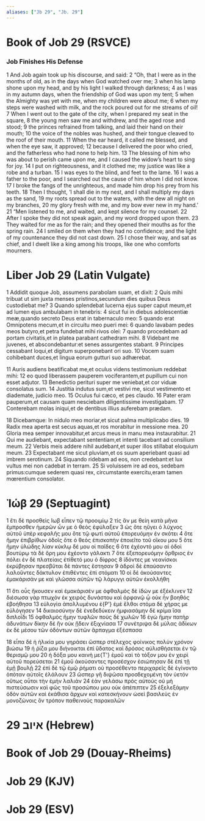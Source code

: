 ```yaml
---
aliases: ["Jb 29", "Jb. 29"]
---
```



# Book of Job 29 (RSVCE)

### Job Finishes His Defense
1 And Job again took up his discourse, and said:
2 “Oh, that I were as in the months of old, as in the days when God watched over me;
3 when his lamp shone upon my head, and by his light I walked through darkness;
4 as I was in my autumn days, when the friendship of God was upon my tent;
5 when the Almighty was yet with me, when my children were about me;
6 when my steps were washed with milk, and the rock poured out for me streams of oil!
7 When I went out to the gate of the city, when I prepared my seat in the square,
8 the young men saw me and withdrew, and the aged rose and stood;
9 the princes refrained from talking, and laid their hand on their mouth;
10 the voice of the nobles was hushed, and their tongue cleaved to the roof of their mouth.
11 When the ear heard, it called me blessed, and when the eye saw, it approved;
12 because I delivered the poor who cried, and the fatherless who had none to help him.
13 The blessing of him who was about to perish came upon me, and I caused the widow’s heart to sing for joy.
14 I put on righteousness, and it clothed me; my justice was like a robe and a turban.
15 I was eyes to the blind, and feet to the lame.
16 I was a father to the poor, and I searched out the cause of him whom I did not know.
17 I broke the fangs of the unrighteous, and made him drop his prey from his teeth.
18 Then I thought, ‘I shall die in my nest, and I shall multiply my days as the sand,
19 my roots spread out to the waters, with the dew all night on my branches,
20 my glory fresh with me, and my bow ever new in my hand.’
21 “Men listened to me, and waited, and kept silence for my counsel.
22 After I spoke they did not speak again, and my word dropped upon them.
23 They waited for me as for the rain; and they opened their mouths as for the spring rain.
24 I smiled on them when they had no confidence; and the light of my countenance they did not cast down.
25 I chose their way, and sat as chief, and I dwelt like a king among his troops, like one who comforts mourners.


# Liber Job 29 (Latin Vulgate)

1 Addidit quoque Job, assumens parabolam suam, et dixit:
2 Quis mihi tribuat ut sim juxta menses pristinos,secundum dies quibus Deus custodiebat me?
3 Quando splendebat lucerna ejus super caput meum,et ad lumen ejus ambulabam in tenebris:
4 sicut fui in diebus adolescentiæ meæ,quando secreto Deus erat in tabernaculo meo:
5 quando erat Omnipotens mecum,et in circuitu meo pueri mei:
6 quando lavabam pedes meos butyro,et petra fundebat mihi rivos olei:
7 quando procedebam ad portam civitatis,et in platea parabant cathedram mihi.
8 Videbant me juvenes, et abscondebantur:et senes assurgentes stabant.
9 Principes cessabant loqui,et digitum superponebant ori suo.
10 Vocem suam cohibebant duces,et lingua eorum gutturi suo adhærebat.

11 Auris audiens beatificabat me,et oculus videns testimonium reddebat mihi:
12 eo quod liberassem pauperem vociferantem,et pupillum cui non esset adjutor.
13 Benedictio perituri super me veniebat,et cor viduæ consolatus sum.
14 Justitia indutus sum,et vestivi me, sicut vestimento et diademate, judicio meo.
15 Oculus fui cæco, et pes claudo.
16 Pater eram pauperum,et causam quam nesciebam diligentissime investigabam.
17 Conterebam molas iniqui,et de dentibus illius auferebam prædam.

18 Dicebamque: In nidulo meo moriar,et sicut palma multiplicabo dies.
19 Radix mea aperta est secus aquas,et ros morabitur in messione mea.
20 Gloria mea semper innovabitur,et arcus meus in manu mea instaurabitur.
21 Qui me audiebant, expectabant sententiam,et intenti tacebant ad consilium meum.
22 Verbis meis addere nihil audebant,et super illos stillabat eloquium meum.
23 Expectabant me sicut pluviam,et os suum aperiebant quasi ad imbrem serotinum.
24 Siquando ridebam ad eos, non credebant:et lux vultus mei non cadebat in terram.
25 Si voluissem ire ad eos, sedebam primus:cumque sederem quasi rex, circumstante exercitu,eram tamen mœrentium consolator.


# Ἰώβ 29 (Septuagint)

1 ἔτι δὲ προσθεὶς Ιωβ εἶπεν τῷ προοιμίῳ
2 τίς ἄν με θείη κατὰ μῆνα ἔμπροσθεν ἡμερῶν ὧν με ὁ θεὸς ἐφύλαξεν
3 ὡς ὅτε ηὔγει ὁ λύχνος αὐτοῦ ὑπὲρ κεφαλῆς μου ὅτε τῷ φωτὶ αὐτοῦ ἐπορευόμην ἐν σκότει
4 ὅτε ἤμην ἐπιβρίθων ὁδοῖς ὅτε ὁ θεὸς ἐπισκοπὴν ἐποιεῖτο τοῦ οἴκου μου
5 ὅτε ἤμην ὑλώδης λίαν κύκλῳ δέ μου οἱ παῖδες
6 ὅτε ἐχέοντό μου αἱ ὁδοὶ βουτύρῳ τὰ δὲ ὄρη μου ἐχέοντο γάλακτι
7 ὅτε ἐξεπορευόμην ὄρθριος ἐν πόλει ἐν δὲ πλατείαις ἐτίθετό μου ὁ δίφρος
8 ἰδόντες με νεανίσκοι ἐκρύβησαν πρεσβῦται δὲ πάντες ἔστησαν
9 ἁδροὶ δὲ ἐπαύσαντο λαλοῦντες δάκτυλον ἐπιθέντες ἐπὶ στόματι
10 οἱ δὲ ἀκούσαντες ἐμακάρισάν με καὶ γλῶσσα αὐτῶν τῷ λάρυγγι αὐτῶν ἐκολλήθη

11 ὅτι οὖς ἤκουσεν καὶ ἐμακάρισέν με ὀφθαλμὸς δὲ ἰδών με ἐξέκλινεν
12 διέσωσα γὰρ πτωχὸν ἐκ χειρὸς δυνάστου καὶ ὀρφανῷ ᾧ οὐκ ἦν βοηθός ἐβοήθησα
13 εὐλογία ἀπολλυμένου ἐ{P'} ἐμὲ ἔλθοι στόμα δὲ χήρας με εὐλόγησεν
14 δικαιοσύνην δὲ ἐνεδεδύκειν ἠμφιασάμην δὲ κρίμα ἴσα διπλοΐδι
15 ὀφθαλμὸς ἤμην τυφλῶν ποὺς δὲ χωλῶν
16 ἐγὼ ἤμην πατὴρ ἀδυνάτων δίκην δέ ἣν οὐκ ᾔδειν ἐξιχνίασα
17 συνέτριψα δὲ μύλας ἀδίκων ἐκ δὲ μέσου τῶν ὀδόντων αὐτῶν ἅρπαγμα ἐξέσπασα

18 εἶπα δέ ἡ ἡλικία μου γηράσει ὥσπερ στέλεχος φοίνικος πολὺν χρόνον βιώσω
19 ἡ ῥίζα μου διήνοικται ἐπὶ ὕδατος καὶ δρόσος αὐλισθήσεται ἐν τῷ θερισμῷ μου
20 ἡ δόξα μου καινὴ με{T'} ἐμοῦ καὶ τὸ τόξον μου ἐν χειρὶ αὐτοῦ πορεύσεται
21 ἐμοῦ ἀκούσαντες προσέσχον ἐσιώπησαν δὲ ἐπὶ τῇ ἐμῇ βουλῇ
22 ἐπὶ δὲ τῷ ἐμῷ ῥήματι οὐ προσέθεντο περιχαρεῖς δὲ ἐγίνοντο ὁπόταν αὐτοῖς ἐλάλουν
23 ὥσπερ γῆ διψῶσα προσδεχομένη τὸν ὑετόν οὕτως οὗτοι τὴν ἐμὴν λαλιάν
24 ἐὰν γελάσω πρὸς αὐτούς οὐ μὴ πιστεύσωσιν καὶ φῶς τοῦ προσώπου μου οὐκ ἀπέπιπτεν
25 ἐξελεξάμην ὁδὸν αὐτῶν καὶ ἐκάθισα ἄρχων καὶ κατεσκήνουν ὡσεὶ βασιλεὺς ἐν μονοζώνοις ὃν τρόπον παθεινοὺς παρακαλῶν


# 29 איוב (Hebrew)


# Book of Job 29 (Douay-Rheims)


# Job 29 (KJV)


# Job 29 (ESV)

